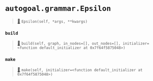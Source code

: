 # `autogoal.grammar.Epsilon`

> [📝](https://github.com/autogal/autogoal/blob/master/autogoal/grammar/_graph.py#L231)
> `Epsilon(self, *args, **kwargs)`

### `build`

> [📝](https://github.com/autogoal/autogoal/blob/master/autogoal/grammar/_graph.py#L232)
> `build(self, graph, in_nodes=[], out_nodes=[], initializer=<function default_initializer at 0x7f64f5875048>)`

### `make`

> [📝](https://github.com/autogoal/autogoal/blob/master/autogoal/grammar/_graph.py#L161)
> `make(self, initializer=<function default_initializer at 0x7f64f5875048>)`

